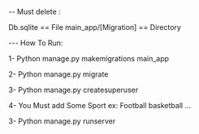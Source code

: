 -- Must delete : 

Db.sqlite == File 
main_app/[Migration] == Directory 

--- How To Run: 

1- Python manage.py makemigrations main_app

2- Python manage.py migrate

3- Python manage.py createsuperuser

4- You Must add Some Sport ex: Football basketball ... 

3- Python manage.py runserver

